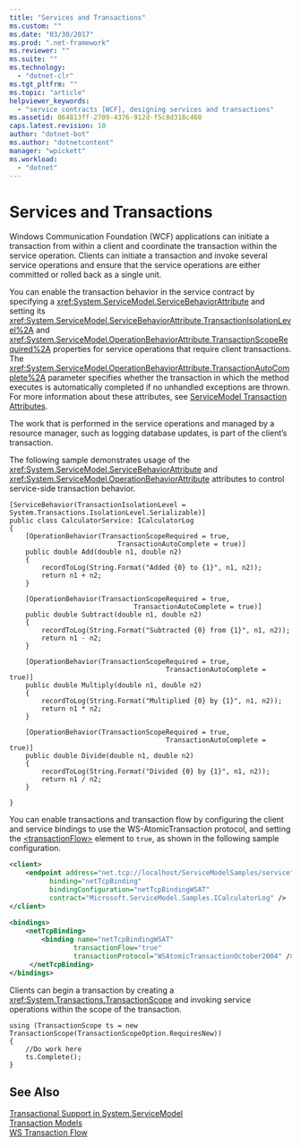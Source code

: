 ```yaml
---
title: "Services and Transactions"
ms.custom: ""
ms.date: "03/30/2017"
ms.prod: ".net-framework"
ms.reviewer: ""
ms.suite: ""
ms.technology: 
  - "dotnet-clr"
ms.tgt_pltfrm: ""
ms.topic: "article"
helpviewer_keywords: 
  - "service contracts [WCF], designing services and transactions"
ms.assetid: 864813ff-2709-4376-912d-f5c8d318c460
caps.latest.revision: 10
author: "dotnet-bot"
ms.author: "dotnetcontent"
manager: "wpickett"
ms.workload: 
  - "dotnet"
---
```

# Services and Transactions
Windows Communication Foundation (WCF) applications can initiate a transaction from within a client and coordinate the transaction within the service operation. Clients can initiate a transaction and invoke several service operations and ensure that the service operations are either committed or rolled back as a single unit.  
  
 You can enable the transaction behavior in the service contract by specifying a <xref:System.ServiceModel.ServiceBehaviorAttribute> and setting its <xref:System.ServiceModel.ServiceBehaviorAttribute.TransactionIsolationLevel%2A> and <xref:System.ServiceModel.OperationBehaviorAttribute.TransactionScopeRequired%2A> properties for service operations that require client transactions. The <xref:System.ServiceModel.OperationBehaviorAttribute.TransactionAutoComplete%2A> parameter specifies whether the transaction in which the method executes is automatically completed if no unhandled exceptions are thrown. For more information about these attributes, see [ServiceModel Transaction Attributes](../../../docs/framework/wcf/feature-details/servicemodel-transaction-attributes.md).  
  
 The work that is performed in the service operations and managed by a resource manager, such as logging database updates, is part of the client’s transaction.  
  
 The following sample demonstrates usage of the <xref:System.ServiceModel.ServiceBehaviorAttribute> and <xref:System.ServiceModel.OperationBehaviorAttribute> attributes to control service-side transaction behavior.  
  
```  
[ServiceBehavior(TransactionIsolationLevel = System.Transactions.IsolationLevel.Serializable)]  
public class CalculatorService: ICalculatorLog  
{  
    [OperationBehavior(TransactionScopeRequired = true,  
                           TransactionAutoComplete = true)]  
    public double Add(double n1, double n2)  
    {  
        recordToLog(String.Format("Added {0} to {1}", n1, n2));  
        return n1 + n2;  
    }  
  
    [OperationBehavior(TransactionScopeRequired = true,   
                               TransactionAutoComplete = true)]  
    public double Subtract(double n1, double n2)  
    {  
        recordToLog(String.Format("Subtracted {0} from {1}", n1, n2));  
        return n1 - n2;  
    }  
  
    [OperationBehavior(TransactionScopeRequired = true,   
                                       TransactionAutoComplete = true)]  
    public double Multiply(double n1, double n2)  
    {  
        recordToLog(String.Format("Multiplied {0} by {1}", n1, n2));  
        return n1 * n2;  
    }  
  
    [OperationBehavior(TransactionScopeRequired = true,   
                                       TransactionAutoComplete = true)]  
    public double Divide(double n1, double n2)  
    {  
        recordToLog(String.Format("Divided {0} by {1}", n1, n2));  
        return n1 / n2;  
    }  
  
}  
```  
  
 You can enable transactions and transaction flow by configuring the client and service bindings to use the WS-AtomicTransaction protocol, and setting the [\<transactionFlow>](../../../docs/framework/configure-apps/file-schema/wcf/transactionflow.md) element to `true`, as shown in the following sample configuration.  
  
```xml  
<client>  
    <endpoint address="net.tcp://localhost/ServiceModelSamples/service"   
          binding="netTcpBinding"   
          bindingConfiguration="netTcpBindingWSAT"   
          contract="Microsoft.ServiceModel.Samples.ICalculatorLog" />  
</client>  
  
<bindings>  
    <netTcpBinding>  
        <binding name="netTcpBindingWSAT"  
                transactionFlow="true"  
                transactionProtocol="WSAtomicTransactionOctober2004" />  
     </netTcpBinding>  
</bindings>  
```  
  
 Clients can begin a transaction by creating a <xref:System.Transactions.TransactionScope> and invoking service operations within the scope of the transaction.  
  
```  
using (TransactionScope ts = new TransactionScope(TransactionScopeOption.RequiresNew))  
{  
    //Do work here  
    ts.Complete();  
}  
```  
  
## See Also  
 [Transactional Support in System.ServiceModel](../../../docs/framework/wcf/feature-details/transactional-support-in-system-servicemodel.md)  
 [Transaction Models](../../../docs/framework/wcf/feature-details/transaction-models.md)  
 [WS Transaction Flow](../../../docs/framework/wcf/samples/ws-transaction-flow.md)
